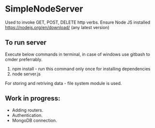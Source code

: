 # SimpleNodeServer
Used to invoke GET, POST, DELETE http verbs.
Ensure Node JS installed https://nodejs.org/en/download/ (any latest version)
## To run server
Execute below commands in terminal, in case of windows use gitbash to cmder preferrably.
1. npm install - run this command only once for installing dependencies
2. node server.js

For storing and retriving data - file system module is used.
## Work in progress:
- Adding routers.
- Authentication.
- MongoDB connection.
